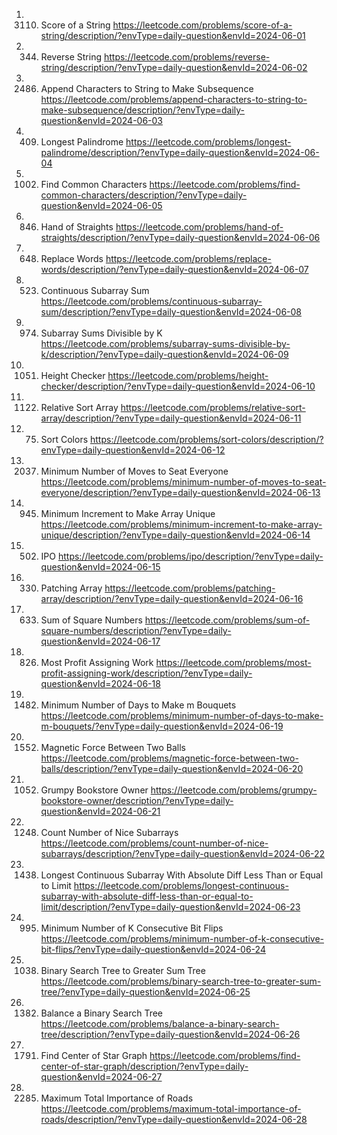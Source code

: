 1. 3110. Score of a String
https://leetcode.com/problems/score-of-a-string/description/?envType=daily-question&envId=2024-06-01
2. 344. Reverse String
https://leetcode.com/problems/reverse-string/description/?envType=daily-question&envId=2024-06-02
3. 2486. Append Characters to String to Make Subsequence
https://leetcode.com/problems/append-characters-to-string-to-make-subsequence/description/?envType=daily-question&envId=2024-06-03
4. 409. Longest Palindrome
https://leetcode.com/problems/longest-palindrome/description/?envType=daily-question&envId=2024-06-04
5. 1002. Find Common Characters
https://leetcode.com/problems/find-common-characters/description/?envType=daily-question&envId=2024-06-05
6. 846. Hand of Straights
https://leetcode.com/problems/hand-of-straights/description/?envType=daily-question&envId=2024-06-06
7. 648. Replace Words
https://leetcode.com/problems/replace-words/description/?envType=daily-question&envId=2024-06-07
8. 523. Continuous Subarray Sum
https://leetcode.com/problems/continuous-subarray-sum/description/?envType=daily-question&envId=2024-06-08
9. 974. Subarray Sums Divisible by K
https://leetcode.com/problems/subarray-sums-divisible-by-k/description/?envType=daily-question&envId=2024-06-09
10. 1051. Height Checker
https://leetcode.com/problems/height-checker/description/?envType=daily-question&envId=2024-06-10
11. 1122. Relative Sort Array
https://leetcode.com/problems/relative-sort-array/description/?envType=daily-question&envId=2024-06-11
12. 75. Sort Colors
https://leetcode.com/problems/sort-colors/description/?envType=daily-question&envId=2024-06-12
13. 2037. Minimum Number of Moves to Seat Everyone
https://leetcode.com/problems/minimum-number-of-moves-to-seat-everyone/description/?envType=daily-question&envId=2024-06-13
14. 945. Minimum Increment to Make Array Unique
https://leetcode.com/problems/minimum-increment-to-make-array-unique/description/?envType=daily-question&envId=2024-06-14
15. 502. IPO
https://leetcode.com/problems/ipo/description/?envType=daily-question&envId=2024-06-15
16. 330. Patching Array
https://leetcode.com/problems/patching-array/description/?envType=daily-question&envId=2024-06-16
17. 633. Sum of Square Numbers
https://leetcode.com/problems/sum-of-square-numbers/description/?envType=daily-question&envId=2024-06-17
18. 826. Most Profit Assigning Work
https://leetcode.com/problems/most-profit-assigning-work/description/?envType=daily-question&envId=2024-06-18
19. 1482. Minimum Number of Days to Make m Bouquets
https://leetcode.com/problems/minimum-number-of-days-to-make-m-bouquets/?envType=daily-question&envId=2024-06-19
20. 1552. Magnetic Force Between Two Balls
https://leetcode.com/problems/magnetic-force-between-two-balls/description/?envType=daily-question&envId=2024-06-20
21. 1052. Grumpy Bookstore Owner
https://leetcode.com/problems/grumpy-bookstore-owner/description/?envType=daily-question&envId=2024-06-21
22. 1248. Count Number of Nice Subarrays
https://leetcode.com/problems/count-number-of-nice-subarrays/description/?envType=daily-question&envId=2024-06-22
23. 1438. Longest Continuous Subarray With Absolute Diff Less Than or Equal to Limit
https://leetcode.com/problems/longest-continuous-subarray-with-absolute-diff-less-than-or-equal-to-limit/description/?envType=daily-question&envId=2024-06-23
24. 995. Minimum Number of K Consecutive Bit Flips
https://leetcode.com/problems/minimum-number-of-k-consecutive-bit-flips/?envType=daily-question&envId=2024-06-24
25. 1038. Binary Search Tree to Greater Sum Tree
https://leetcode.com/problems/binary-search-tree-to-greater-sum-tree/?envType=daily-question&envId=2024-06-25
26. 1382. Balance a Binary Search Tree
https://leetcode.com/problems/balance-a-binary-search-tree/description/?envType=daily-question&envId=2024-06-26
27. 1791. Find Center of Star Graph
https://leetcode.com/problems/find-center-of-star-graph/description/?envType=daily-question&envId=2024-06-27
28. 2285. Maximum Total Importance of Roads
https://leetcode.com/problems/maximum-total-importance-of-roads/description/?envType=daily-question&envId=2024-06-28
